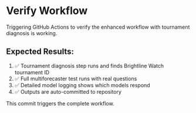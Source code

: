 # Verify Workflow
Triggering GitHub Actions to verify the enhanced workflow with tournament diagnosis is working.

## Expected Results:
1. ✅ Tournament diagnosis step runs and finds Brightline Watch tournament ID
2. ✅ Full multiforecaster test runs with real questions
3. ✅ Detailed model logging shows which models respond
4. ✅ Outputs are auto-committed to repository

This commit triggers the complete workflow.